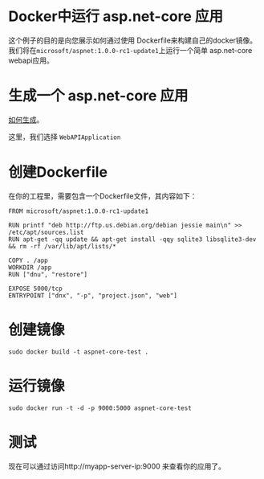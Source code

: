 Docker中运行 asp.net-core 应用
=============================

这个例子的目的是向您展示如何通过使用 Dockerfile来构建自己的docker镜像。  
我们将在`microsoft/aspnet:1.0.0-rc1-update1`上运行一个简单 asp.net-core webapi应用。

# 生成一个 asp.net-core 应用

[如何生成](http://192.168.3.103/docker/docker/wikis/Install-by-script)。

这里，我们选择 `WebAPIApplication`

# 创建Dockerfile
在你的工程里，需要包含一个Dockerfile文件，其内容如下：
```
FROM microsoft/aspnet:1.0.0-rc1-update1

RUN printf "deb http://ftp.us.debian.org/debian jessie main\n" >> /etc/apt/sources.list
RUN apt-get -qq update && apt-get install -qqy sqlite3 libsqlite3-dev && rm -rf /var/lib/apt/lists/*

COPY . /app
WORKDIR /app
RUN ["dnu", "restore"]

EXPOSE 5000/tcp
ENTRYPOINT ["dnx", "-p", "project.json", "web"]
```

# 创建镜像
```
sudo docker build -t aspnet-core-test .
```

# 运行镜像
```
sudo docker run -t -d -p 9000:5000 aspnet-core-test
```

# 测试

现在可以通过访问http://myapp-server-ip:9000 来查看你的应用了。